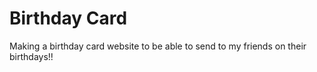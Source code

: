 # Birthday Card
Making a birthday card website to be able to send to my friends on their birthdays!!
